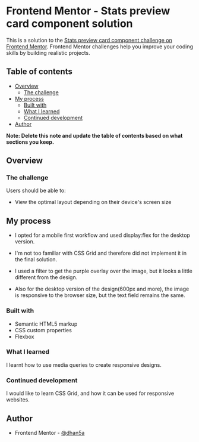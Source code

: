 # Frontend Mentor - Stats preview card component solution

This is a solution to the [Stats preview card component challenge on Frontend Mentor](https://www.frontendmentor.io/challenges/stats-preview-card-component-8JqbgoU62). Frontend Mentor challenges help you improve your coding skills by building realistic projects. 

## Table of contents

- [Overview](#overview)
  - [The challenge](#the-challenge)
- [My process](#my-process)
  - [Built with](#built-with)
  - [What I learned](#what-i-learned)
  - [Continued development](#continued-development)
- [Author](#author)

**Note: Delete this note and update the table of contents based on what sections you keep.**

## Overview

### The challenge

Users should be able to:

- View the optimal layout depending on their device's screen size


## My process

- I opted for a mobile first workflow and used display:flex for the desktop version. 

- I'm not too familiar with CSS Grid and therefore did not implement it in the final solution. 

- I used a filter to get the purple overlay over the image, but it looks a little different from the design.

- Also for the desktop version of the design(600px and more), the image is responsive to the browser size, but the text field remains the same. 

### Built with

- Semantic HTML5 markup
- CSS custom properties
- Flexbox


### What I learned

I learnt how to use media queries to create responsive designs.

### Continued development

I would like to learn CSS Grid, and how it can be used for responsive websites.


## Author

- Frontend Mentor - [@dhan5a](https://www.frontendmentor.io/profile/dhan5a)


